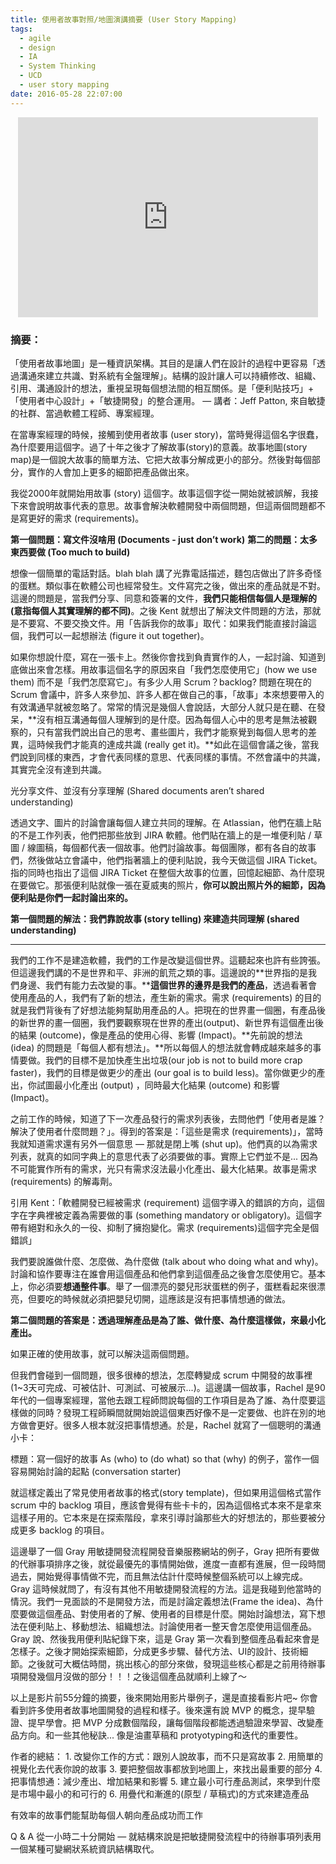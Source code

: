 ```yaml
---
title: 使用者故事對照/地圖演講摘要 (User Story Mapping)
tags:
  - agile
  - design
  - IA
  - System Thinking
  - UCD
  - user story mapping
date: 2016-05-28 22:07:00
---
```


<div class="separator" style="clear: both; text-align: center;">
  <iframe allowfullscreen="" class="YOUTUBE-iframe-video" data-thumbnail-src="https://i.ytimg.com/vi/AorAgSrHjKM/0.jpg" frameborder="0" height="320" src="https://www.youtube.com/embed/AorAgSrHjKM?feature=player_embedded" width="480">
  </iframe>
</div>

### 摘要：
「使用者故事地圖」是一種資訊架構。其目的是讓人們在設計的過程中更容易「透過溝通來建立共識、對系統有全盤理解」。結構的設計讓人可以持續修改、組織、引用、溝通設計的想法，重視呈現每個想法間的相互關係。是「便利貼技巧」+「使用者中心設計」+「敏捷開發」的整合運用。
—
講者：Jeff Patton, 來自敏捷的社群、當過軟體工程師、專案經理。

在當專案經理的時候，接觸到使用者故事 (user story)，當時覺得這個名字很蠢，為什麼要用這個字。過了十年之後才了解故事(story)的意義。故事地圖(story map)是一個說大故事的簡單方法、它把大故事分解成更小的部分。然後對每個部分，實作的人會加上更多的細節把產品做出來。

我從2000年就開始用故事 (story) 這個字。故事這個字從一開始就被誤解，我接下來會說明故事代表的意思。故事會解決軟體開發中兩個問題，但這兩個問題都不是寫更好的需求 (requirements)。

**第一個問題：寫文件沒啥用 (Documents - just don’t work)**
**第二的問題：太多東西要做 (Too much to build)**

想像一個簡單的電話對話。blah blah 講了光靠電話描述，麵包店做出了許多奇怪的蛋糕。類似事在軟體公司也經常發生。文件寫完之後，做出來的產品就是不對。這邊的問題是，當我們分享、同意和簽署的文件，**我們只能相信每個人是理解的(意指每個人其實理解的都不同)**。之後 Kent 就想出了解決文件問題的方法，那就是不要寫、不要交換文件。用「告訴我你的故事」取代：如果我們能直接討論這個，我們可以一起想辦法 (figure it out together)。

如果你想說什麼，寫在一張卡上。然後你會找到負責實作的人，一起討論、知道到底做出來會怎樣。用故事這個名字的原因來自「我們怎麼使用它」(how we use them) 而不是「我們怎麼寫它」。有多少人用 Scrum？backlog? 問題在現在的 Scrum 會議中，許多人來參加、許多人都在做自己的事，「故事」本來想要帶入的有效溝通早就被忽略了。常常的情況是幾個人會說話，大部分人就只是在聽、在發呆，**沒有相互溝通每個人理解到的是什麼。因為每個人心中的思考是無法被觀察的，只有當我們說出自己的思考、畫些圖片，我們才能察覺到每個人思考的差異，這時候我們才能真的達成共識 (really get it)。**如此在這個會議之後，當我們說到同樣的東西，才會代表同樣的意思、代表同樣的事情。不然會議中的共識，其實完全沒有達到共識。

光分享文件、並沒有分享理解 (Shared documents aren’t shared understanding)

透過文字、圖片的討論會讓每個人建立共同的理解。在 Atlassian，他們在牆上貼的不是工作列表，他們把那些放到 JIRA 軟體。他們貼在牆上的是一堆便利貼 / 草圖 / 線圖稿，每個都代表一個故事。他們討論故事。每個團隊，都有各自的故事們，然後做站立會議中，他們指著牆上的便利貼說，我今天做這個 JIRA Ticket。指的同時也指出了這個 JIRA Ticket 在整個大故事的位置，回憶起細節、為什麼現在要做它。那張便利貼就像一張在夏威夷的照片，**你可以說出照片外的細節，因為便利貼是你們一起討論出來的。**

**第一個問題的解法：我們靠說故事 (story telling) 來建造共同理解 (shared understanding)**

---
我們的工作不是建造軟體，我們的工作是改變這個世界。這聽起來也許有些誇張。但這邊我們講的不是世界和平、非洲的飢荒之類的事。這邊說的**世界指的是我們身邊、我們有能力去改變的事。****這個世界的邊界是我們的產品**，透過看著會使用產品的人，我們有了新的想法，產生新的需求。需求 (requirements) 的目的就是我們背後有了好想法能夠幫助用產品的人。把現在的世界畫一個圈，有產品後的新世界的畫一個圈，我們要觀察現在世界的產出(output)、新世界有這個產出後的結果 (outcome)，像是產品的使用心得、影響 (Impact)。**先前說的想法 (idea) 的問題是「每個人都有想法」。**所以每個人的想法就會轉成越來越多的事情要做。我們的目標不是加快產生出垃圾(our job is not to build more crap faster)，我們的目標是做更少的產出 (our goal is to build less)。當你做更少的產出，你試圖最小化產出 (output) ，同時最大化結果 (outcome) 和影響 (Impact)。

之前工作的時候，知道了下一次產品發行的需求列表後，去問他們「使用者是誰？解決了使用者什麼問題？」。得到的答案是：「這些是需求 (requirements)」，當時我就知道需求還有另外一個意思 — 那就是閉上嘴 (shut up)。他們真的以為需求列表，就真的如同字典上的意思代表了必須要做的事。實際上它們並不是... 因為不可能實作所有的需求，光只有需求沒法最小化產出、最大化結果。故事是需求 (requirements) 的解毒劑。

引用 Kent：「軟體開發已經被需求 (requirement) 這個字導入的錯誤的方向，這個字在字典裡被定義為需要做的事 (something mandatory or obligatory)。這個字帶有絕對和永久的一役、抑制了擁抱變化。需求 (requirements)這個字完全是個錯誤」 

我們要說誰做什麼、怎麼做、為什麼做 (talk about who doing what and why)。討論和協作要專注在誰會用這個產品和他們拿到這個產品之後會怎麼使用它。基本上，你必須要**想通整件事**。舉了一個漂亮的嬰兒形狀蛋糕的例子，蛋糕看起來很漂亮，但要吃的時候就必須把嬰兒切開，這應該是沒有把事情想通的做法。

**第二個問題的答案是：透過理解產品是為了誰、做什麼、為什麼這樣做，來最小化產出。**

如果正確的使用故事，就可以解決這兩個問題。

但我們會碰到一個問題，很多很棒的想法，怎麼轉變成 scrum 中開發的故事裡 (1~3天可完成、可被估計、可測試、可被展示...)。這邊講一個故事，Rachel 是90年代的一個專案經理，當他去跟工程師問說每個的工作項目是為了誰、為什麼要這樣做的同時？發現工程師瞬間就開始說這個東西好像不是一定要做、也許在別的地方做會更好。很多人根本就沒把事情想通。於是，Rachel 就寫了一個聰明的溝通小卡：

標題：寫一個好的故事
As (who) to (do what) so that (why) 的例子，當作一個容易開始討論的起點 (conversation starter)

就這樣定義出了常見使用者故事的格式(story template)，但如果用這個格式當作 scrum 中的 backlog 項目，應該會覺得有些卡卡的，因為這個格式本來不是拿來這樣子用的。它本來是在探索階段，拿來引導討論那些大的好想法的，那些要被分成更多 backlog 的項目。

這邊舉了一個 Gray 用敏捷開發流程開發音樂服務網站的例子，Gray 把所有要做的代辦事項排序之後，就從最優先的事情開始做，進度一直都有進展，但一段時間過去，開始覺得事情做不完，而且無法估計什麼時候整個系統可以上線完成。Gray 這時候就問了，有沒有其他不用敏捷開發流程的方法。這是我碰到他當時的情況。我們一見面談的不是開發方法，而是討論定義想法(Frame the idea)、為什麼要做這個產品、對使用者的了解、使用者的目標是什麼。開始討論想法，寫下想法在便利貼上、移動想法、組織想法。討論使用者一整天會怎麼使用這個產品。Gray 說、然後我用便利貼紀錄下來，這是 Gray 第一次看到整個產品看起來會是怎樣子。之後才開始探索細節，分成更多步驟、替代方法、UI的設計、技術細節。之後就可大概估時間，挑出核心的部分來做，發現這些核心都是之前用待辦事項開發幾個月沒做的部分！！！之後這個產品就順利上線了～

以上是影片前55分鐘的摘要，後來開始用影片舉例子，還是直接看影片吧~
你會看到許多使用者故事地圖開發的過程和樣子。後來還有說 MVP 的概念，提早驗證、提早學會。把 MVP 分成數個階段，讓每個階段都能透過驗證來學習、改變產品方向。和一些其他秘訣... 像是油畫草稿和 protyotyping和迭代的重要性。

作者的總結：
1\. 改變你工作的方式：跟別人說故事，而不只是寫故事
2\. 用簡單的視覺化去代表你說的故事
3\. 要把整個故事都放到地圖上，來找出最重要的部分
4\. 把事情想通：減少產出、增加結果和影響
5\. 建立最小可行產品測試，來學到什麼是市場中最小的和可行的
6\. 用疊代和漸進的(原型 / 草稿式)的方式來建造產品

有效率的故事們能幫助每個人朝向產品成功而工作

Q &amp; A 從一小時二十分開始
—
就結構來說是把敏捷開發流程中的待辦事項列表用一個某種可變網狀系統資訊結構取代。
